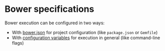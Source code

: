 # Bower specifications

Bower execution can be configured in two ways:

- With [bower.json](./json.md) for project configuration (like `package.json` or `Gemfile`)
- With [configuration variables](./config.md) for execution in general (like command-line flags)
